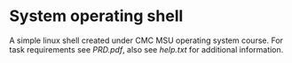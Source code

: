 # System operating shell

A simple linux shell created under CMC MSU operating system course.
For task requirements see *PRD.pdf*, also see *help.txt* for additional information.